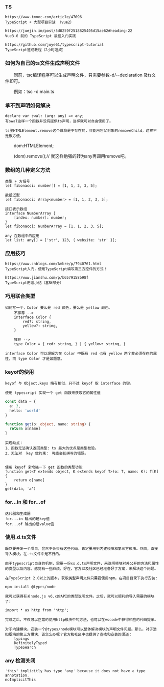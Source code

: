 
### TS
    https://www.imooc.com/article/47096
    TypeScript + 大型项目实战 （vue2）

    https://juejin.im/post/5d0259f2518825405d15ae62#heading-22
    Vue3.0 前的 TypeScript 最佳入门实践

    https://github.com/joye61/typescript-tutorial
    TypeScript速成教程（2小时速成）

### 如何为自己的ts文件生成声明文件

　　同前，tsc编译程序可以生成声明文件，只需要参数-d/--declaration 及ts文件即可。

　　例如：tsc -d main.ts


### 拿不到声明如何解决
    declare var swal: (arg: any) => any;
    有swal这样一个函数并没有提供ts声明，这样就可以自由使用了。

    ts里HTMLElement.remove这个成员是不存在的，只能用它父对象的removeChild，这样不是很方便。

　　dom:HTMLElement;

　　(<any>dom).remove();// 就这样勉强的转为any再调用remove吧。

### 数组的几种定义方法
    类型 + 方括号
    let fibonacci: number[] = [1, 1, 2, 3, 5];

    数组泛型
    let fibonacci: Array<number> = [1, 1, 2, 3, 5];

    接口表示数组
    interface NumberArray {
        [index: number]: number;
    }
    let fibonacci: NumberArray = [1, 1, 2, 3, 5];

    any 在数组中的应用
    let list: any[] = ['str', 123, { website: 'str' }];

### 应用技巧
    https://www.cnblogs.com/Ambre/p/7940761.html
    TypeScript入门，使用TypeScript编写第三方控件的方式！

    https://www.jianshu.com/p/b6579158b98f
    TypeScript用法小结（基础部分）


### 巧用联合类型
    如何写一个，Color 要么是 red 颜色，要么是 yellow 颜色。
        不推荐 -->
        interface Color {
            red?: string,
            yellow?: string,
        }

        推荐 -->
        type Color = { red: string, } | { yellow: string, }

    interface Color 可以理解为在 Color 中既有 red 也有 yellow 两个非必须存在的属性。而 type Color 才是如题意。


### keyof的使用
    keyof 与 Object.keys 略有相似，只不过 keyof 取 interface 的键。

    使用 typescript 实现一个 get 函数来获取它的属性值
```ts
const data = {
  a: 3,
  hello: 'world'
}

function get(o: object, name: string) {
  return o[name]
}
```
    实现缺点：
    1、函数无法确认返回类型: ts 最大的优点是类型校验。
    2、无法对  key 做约束： 可能会犯拼写的错误。


    使用 keyof 来增强一下 get 函数的类型功能
    function get<T extends object, K extends keyof T>(o: T, name: K): T[K] {
        return o[name]
    }
    get(data, 'a')


### for...in 和 for...of
    迭代器和生成器
    for...in 输出的是key值
    for...of 输出的是value值

### 使用.d.ts文件
    既然要开发一个项目，显然不会只有这些代码。肯定要用到内建模块和第三方模块。然而，直接导入模块，在.ts文件中是不行的。

    由于typescript自身的机制，需要一份xx.d.ts声明文件，来说明模块对外公开的方法和属性的类型以及内容。感觉有一些麻烦。好在，官方以及社区已经准备好了方案，来解决这个问题。

    在TypeScript 2.0以上的版本，获取类型声明文件只需要使用npm。在项目目录下执行安装:

    npm install @types/node

    就可以获得有关node.js v6.x的API的类型说明文件。之后，就可以顺利的导入需要的模块了:

    import * as http from 'http';

    完成之后，不仅可以正常的使用http模块中的方法，也可以在vscode中获得相应的代码提示。

    对于内建模块，安装一个@types/node模块可以整体解决模块的声明文件问题。那么，对于浩如烟海的第三方模块，该怎么办呢？官方和社区中也提供了查找和安装的渠道：
        typings
        DefinitelyTyped
        TypeSearch

### any 检测关闭
    'this' implicitly has type 'any' because it does not have a type annotation.
    noImplicitThis